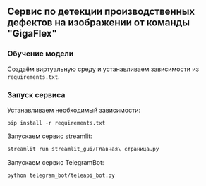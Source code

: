## Сервис по детекции производственных дефектов на изображении от команды "GigaFlex"

### Обучение модели
Создаём виртуальную среду и устанавливаем зависимости из `requirements.txt`.

### Запуск сервиса

Устанавливаем необходимый зависимости:
```
pip install -r requirements.txt
```
Запускаем сервис streamlit:
```bash
streamlit run streamlit_gui/Главная\ страница.py
```

Запускаем сервис TelegramBot:
```bash
python telegram_bot/teleapi_bot.py
```